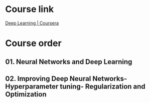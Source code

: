 # Course link

[Deep Learning | Coursera](https://www.coursera.org/specializations/deep-learning)

# Course order

## 01. Neural Networks and Deep Learning

## 02. Improving Deep Neural Networks- Hyperparameter tuning- Regularization and Optimization

